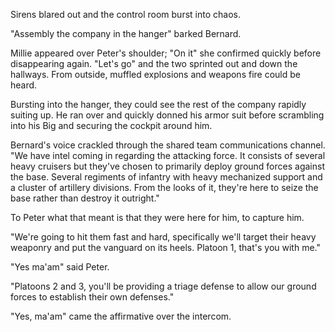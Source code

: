 Sirens blared out and the control room burst into chaos.

"Assembly the company in the hanger" barked Bernard.

Millie appeared over Peter's shoulder; "On it" she confirmed quickly before disappearing again. "Let's go" and the two sprinted out and down the hallways. From outside, muffled explosions and weapons fire could be heard.

Bursting into the hanger, they could see the rest of the company rapidly suiting up. He ran over and quickly donned his armor suit before scrambling into his Big and securing the cockpit around him.

Bernard's voice crackled through the shared team communications channel. "We have intel coming in regarding the attacking force. It consists of several heavy cruisers but they've chosen to primarily deploy ground forces against the base. Several regiments of infantry with heavy mechanized support and a cluster of artillery divisions. From the looks of it, they're here to seize the base rather than destroy it outright."

To Peter what that meant is that they were here for him, to capture him.

"We're going to hit them fast and hard, specifically we'll target their heavy weaponry and put the vanguard on its heels. Platoon 1, that's you with me."

"Yes ma'am" said Peter.

"Platoons 2 and 3, you'll be providing a triage defense to allow our ground forces to establish their own defenses."

"Yes, ma'am" came the affirmative over the intercom.